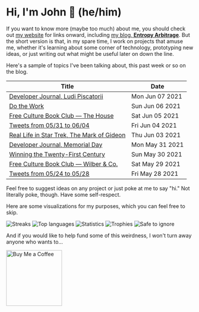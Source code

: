 # Hi, I'm John 👋 (he/him)

If you want to know more (maybe too much) about me, you should check out [my website](https://john.colagioia.net/) for links onward, including [my blog, **Entropy Arbitrage**](https://john.colagioia.net/blog).  But the short version is that, in my spare time, I work on projects that amuse me, whether it's learning about some corner of technology, prototyping new ideas, or just writing out what might be useful later on down the line.

Here's a sample of topics I've been talking about, this past week or so on the blog.

|Title|Date|
|-----|-------|
|[Developer Journal, Ludi Piscatorii](https://john.colagioia.net/blog/2021/06/07/piscatorii.html)|Mon Jun 07 2021|
|[Do the Work](https://john.colagioia.net/blog/2021/06/06/do-work.html)|Sun Jun 06 2021|
|[Free Culture Book Club — The House](https://john.colagioia.net/blog/2021/06/05/house.html)|Sat Jun 05 2021|
|[Tweets from 05/31 to 06/04](https://john.colagioia.net/blog/media/2021/06/04/week.html)|Fri Jun 04 2021|
|[Real Life in Star Trek, The Mark of Gideon](https://john.colagioia.net/blog/2021/06/03/gideon.html)|Thu Jun 03 2021|
|[Developer Journal, Memorial Day](https://john.colagioia.net/blog/2021/05/31/memorial.html)|Mon May 31 2021|
|[Winning the Twenty-First Century](https://john.colagioia.net/blog/2021/05/30/winning.html)|Sun May 30 2021|
|[Free Culture Book Club — Wilber &amp; Co.](https://john.colagioia.net/blog/2021/05/29/wilber.html)|Sat May 29 2021|
|[Tweets from 05/24 to 05/28](https://john.colagioia.net/blog/media/2021/05/28/week.html)|Fri May 28 2021|

Feel free to suggest ideas on any project or just poke at me to say "hi." Not literally poke, though. Have some self-respect.

Here are some visualizations for my purposes, which you can feel free to skip.

![](https://github-readme-streak-stats.herokuapp.com/?user=jcolag "Streaks")
![](https://github-readme-stats.vercel.app/api/top-langs?username=jcolag&show_icons=true&locale=en&layout=compact&exclude_repo=ComicScanner,bisheng&langs_count=8 "Top languages")
![](https://github-readme-stats.vercel.app/api?username=jcolag&show_icons=true&locale=en "Statistics")
![](https://github-profile-trophy.vercel.app/?username=jcolag&rank=SSS,SS,S,AAA,AA,A,SECRET,UNKNOWN "Trophies")
![](https://komarev.com/ghpvc/?username=jcolag "Safe to ignore")

And if you would like to help fund some of this weirdness, I won't turn away anyone who wants to...

[<img src="https://cdn.buymeacoffee.com/buttons/v2/default-yellow.png" alt="Buy Me a Coffee" width="150px"/>](https://www.buymeacoffee.com/jcolag)
